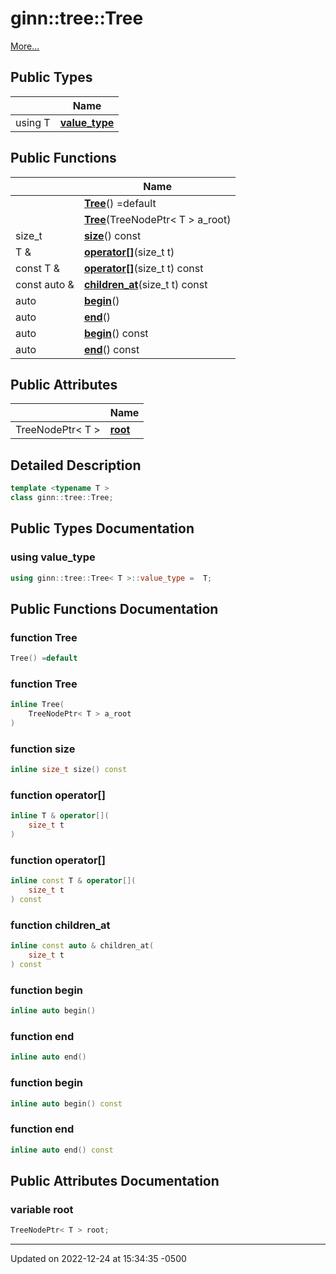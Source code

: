 # ginn::tree::Tree


 [More...](#detailed-description)

## Public Types

<span class="api-table">

|                | Name           |
| -------------- | -------------- |
| using T | **[value_type](api/Classes/classginn_1_1tree_1_1_tree.md#using-value_type)**  |


</span>

## Public Functions

<span class="api-table">

|                | Name           |
| -------------- | -------------- |
| | **[Tree](api/Classes/classginn_1_1tree_1_1_tree.md#function-tree)**() =default |
| | **[Tree](api/Classes/classginn_1_1tree_1_1_tree.md#function-tree)**(TreeNodePtr< T > a_root) |
| size_t | **[size](api/Classes/classginn_1_1tree_1_1_tree.md#function-size)**() const |
| T & | **[operator[]](api/Classes/classginn_1_1tree_1_1_tree.md#function-operator[])**(size_t t) |
| const T & | **[operator[]](api/Classes/classginn_1_1tree_1_1_tree.md#function-operator[])**(size_t t) const |
| const auto & | **[children_at](api/Classes/classginn_1_1tree_1_1_tree.md#function-children_at)**(size_t t) const |
| auto | **[begin](api/Classes/classginn_1_1tree_1_1_tree.md#function-begin)**() |
| auto | **[end](api/Classes/classginn_1_1tree_1_1_tree.md#function-end)**() |
| auto | **[begin](api/Classes/classginn_1_1tree_1_1_tree.md#function-begin)**() const |
| auto | **[end](api/Classes/classginn_1_1tree_1_1_tree.md#function-end)**() const |


</span>

## Public Attributes

<span class="api-table">

|                | Name           |
| -------------- | -------------- |
| TreeNodePtr< T > | **[root](api/Classes/classginn_1_1tree_1_1_tree.md#variable-root)**  |


</span>

## Detailed Description

```cpp
template <typename T >
class ginn::tree::Tree;
```

## Public Types Documentation

### using value_type

```cpp
using ginn::tree::Tree< T >::value_type =  T;
```


## Public Functions Documentation

### function Tree

```cpp
Tree() =default
```


### function Tree

```cpp
inline Tree(
    TreeNodePtr< T > a_root
)
```


### function size

```cpp
inline size_t size() const
```


### function operator[]

```cpp
inline T & operator[](
    size_t t
)
```


### function operator[]

```cpp
inline const T & operator[](
    size_t t
) const
```


### function children_at

```cpp
inline const auto & children_at(
    size_t t
) const
```


### function begin

```cpp
inline auto begin()
```


### function end

```cpp
inline auto end()
```


### function begin

```cpp
inline auto begin() const
```


### function end

```cpp
inline auto end() const
```


## Public Attributes Documentation

### variable root

```cpp
TreeNodePtr< T > root;
```


-------------------------------

Updated on 2022-12-24 at 15:34:35 -0500